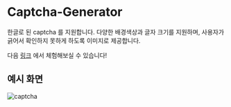 # Captcha-Generator
한글로 된 captcha 를 지원합니다. 다양한 배경색상과 글자 크기를 지원하며, 사용자가 긁어서 확인하지 못하게 하도록 이미지로 제공합니다.

다음 [링크](https://kocaptcha.vercel.app/) 에서 체험해보실 수 있습니다!

## 예시 화면
![captcha](https://user-images.githubusercontent.com/20200204/128637121-287e8924-2f5b-441e-9485-35da9afc214b.gif)

